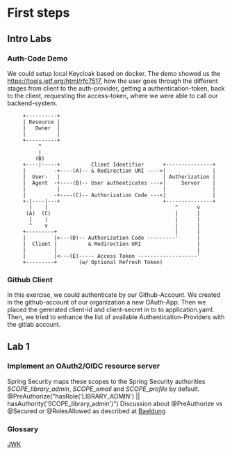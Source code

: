 # First steps

## Intro Labs

### Auth-Code Demo

We could setup local Keycloak based on docker.
The demo showed us the https://tools.ietf.org/html/rfc7517, how the user goes through the different stages from client to the auth-provider, getting a authentication-token, back to the client, requesting the access-token, where we were able to call our backend-system.
```
     +----------+
     | Resource |
     |   Owner  |
     |          |
     +----------+
          ^
          |
         (B)
     +----|-----+          Client Identifier      +---------------+
     |         -+----(A)-- & Redirection URI ---->|               |
     |  User-   |                                 | Authorization |
     |  Agent  -+----(B)-- User authenticates --->|     Server    |
     |          |                                 |               |
     |         -+----(C)-- Authorization Code ---<|               |
     +-|----|---+                                 +---------------+
       |    |                                         ^      v
      (A)  (C)                                        |      |
       |    |                                         |      |
       ^    v                                         |      |
     +---------+                                      |      |
     |         |>---(D)-- Authorization Code ---------'      |
     |  Client |          & Redirection URI                  |
     |         |                                             |
     |         |<---(E)----- Access Token -------------------'
     +---------+       (w/ Optional Refresh Token)
```

### Github Client

In this exercise, we could authenticate by our Github-Account.
We created in the github-account of our organization a new OAuth-App.
Then we placed the gererated client-id and client-secret in to to
application.yaml.
Then, we tried to enhance the list of available Authentication-Providers with
the gitlab account.

## Lab 1

### Implement an OAuth2/OIDC resource server

Spring Security maps these scopes to the Spring Security authorities _SCOPE_library_admin_, _SCOPE_email_ and _SCOPE_profile_ by default.  
@PreAuthorize("hasRole('LIBRARY_ADMIN') || hasAuthority('SCOPE_library_admin')")
Discussion about @PreAuthorize vs @Secured or @RolesAllowed as described at [Baeldung](https://www.baeldung.com/spring-security-method-security)

### Glossary

[JWK](https://tools.ietf.org/html/rfc7517)